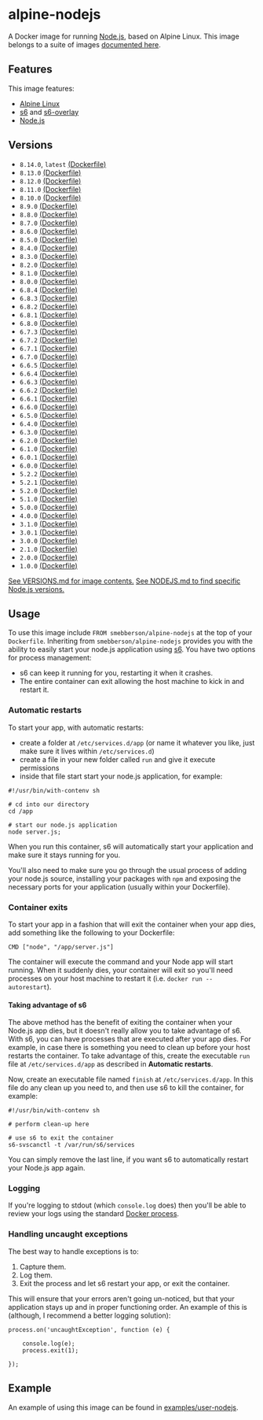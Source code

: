 # alpine-nodejs

A Docker image for running [Node.js][nodejs], based on Alpine Linux.
This image belongs to a suite of images [documented here][dockeralpine].

## Features

This image features:

- [Alpine Linux][alpinelinux]
- [s6][s6] and [s6-overlay][s6overlay]
- [Node.js][nodejs]

## Versions

- `8.14.0`, `latest` [(Dockerfile)](https://github.com/smebberson/docker-alpine/blob/alpine-nodejs-v8.14.0/alpine-nodejs/Dockerfile)
- `8.13.0` [(Dockerfile)](https://github.com/smebberson/docker-alpine/blob/alpine-nodejs-v8.13.0/alpine-nodejs/Dockerfile)
- `8.12.0` [(Dockerfile)](https://github.com/smebberson/docker-alpine/blob/alpine-nodejs-v8.12.0/alpine-nodejs/Dockerfile)
- `8.11.0` [(Dockerfile)](https://github.com/smebberson/docker-alpine/blob/alpine-nodejs-v8.11.0/alpine-nodejs/Dockerfile)
- `8.10.0` [(Dockerfile)](https://github.com/smebberson/docker-alpine/blob/alpine-nodejs-v8.10.0/alpine-nodejs/Dockerfile)
- `8.9.0` [(Dockerfile)](https://github.com/smebberson/docker-alpine/blob/alpine-nodejs-v8.9.0/alpine-nodejs/Dockerfile)
- `8.8.0` [(Dockerfile)](https://github.com/smebberson/docker-alpine/blob/alpine-nodejs-v8.8.0/alpine-nodejs/Dockerfile)
- `8.7.0` [(Dockerfile)](https://github.com/smebberson/docker-alpine/blob/alpine-nodejs-v8.7.0/alpine-nodejs/Dockerfile)
- `8.6.0` [(Dockerfile)](https://github.com/smebberson/docker-alpine/blob/alpine-nodejs-v8.6.0/alpine-nodejs/Dockerfile)
- `8.5.0` [(Dockerfile)](https://github.com/smebberson/docker-alpine/blob/alpine-nodejs-v8.5.0/alpine-nodejs/Dockerfile)
- `8.4.0` [(Dockerfile)](https://github.com/smebberson/docker-alpine/blob/alpine-nodejs-v8.4.0/alpine-nodejs/Dockerfile)
- `8.3.0` [(Dockerfile)](https://github.com/smebberson/docker-alpine/blob/alpine-nodejs-v8.3.0/alpine-nodejs/Dockerfile)
- `8.2.0` [(Dockerfile)](https://github.com/smebberson/docker-alpine/blob/alpine-nodejs-v8.2.0/alpine-nodejs/Dockerfile)
- `8.1.0` [(Dockerfile)](https://github.com/smebberson/docker-alpine/blob/alpine-nodejs-v8.1.0/alpine-nodejs/Dockerfile)
- `8.0.0` [(Dockerfile)](https://github.com/smebberson/docker-alpine/blob/alpine-nodejs-v8.0.0/alpine-nodejs/Dockerfile)
- `6.8.4` [(Dockerfile)](https://github.com/smebberson/docker-alpine/blob/alpine-nodejs-v6.8.4/alpine-nodejs/Dockerfile)
- `6.8.3` [(Dockerfile)](https://github.com/smebberson/docker-alpine/blob/alpine-nodejs-v6.8.3/alpine-nodejs/Dockerfile)
- `6.8.2` [(Dockerfile)](https://github.com/smebberson/docker-alpine/blob/alpine-nodejs-v6.8.2/alpine-nodejs/Dockerfile)
- `6.8.1` [(Dockerfile)](https://github.com/smebberson/docker-alpine/blob/alpine-nodejs-v6.8.1/alpine-nodejs/Dockerfile)
- `6.8.0` [(Dockerfile)](https://github.com/smebberson/docker-alpine/blob/alpine-nodejs-v6.8.0/alpine-nodejs/Dockerfile)
- `6.7.3` [(Dockerfile)](https://github.com/smebberson/docker-alpine/blob/alpine-nodejs-v6.7.3/alpine-nodejs/Dockerfile)
- `6.7.2` [(Dockerfile)](https://github.com/smebberson/docker-alpine/blob/alpine-nodejs-v6.7.2/alpine-nodejs/Dockerfile)
- `6.7.1` [(Dockerfile)](https://github.com/smebberson/docker-alpine/blob/alpine-nodejs-v6.7.1/alpine-nodejs/Dockerfile)
- `6.7.0` [(Dockerfile)](https://github.com/smebberson/docker-alpine/blob/alpine-nodejs-v6.7.0/alpine-nodejs/Dockerfile)
- `6.6.5` [(Dockerfile)](https://github.com/smebberson/docker-alpine/blob/alpine-nodejs-v6.6.5/alpine-nodejs/Dockerfile)
- `6.6.4` [(Dockerfile)](https://github.com/smebberson/docker-alpine/blob/alpine-nodejs-v6.6.4/alpine-nodejs/Dockerfile)
- `6.6.3` [(Dockerfile)](https://github.com/smebberson/docker-alpine/blob/alpine-nodejs-v6.6.3/alpine-nodejs/Dockerfile)
- `6.6.2` [(Dockerfile)](https://github.com/smebberson/docker-alpine/blob/alpine-nodejs-v6.6.2/alpine-nodejs/Dockerfile)
- `6.6.1` [(Dockerfile)](https://github.com/smebberson/docker-alpine/blob/alpine-nodejs-v6.6.1/alpine-nodejs/Dockerfile)
- `6.6.0` [(Dockerfile)](https://github.com/smebberson/docker-alpine/blob/alpine-nodejs-v6.6.0/alpine-nodejs/Dockerfile)
- `6.5.0` [(Dockerfile)](https://github.com/smebberson/docker-alpine/blob/alpine-nodejs-v6.5.0/alpine-nodejs/Dockerfile)
- `6.4.0` [(Dockerfile)](https://github.com/smebberson/docker-alpine/blob/alpine-nodejs-v6.4.0/alpine-nodejs/Dockerfile)
- `6.3.0` [(Dockerfile)](https://github.com/smebberson/docker-alpine/blob/alpine-nodejs-v6.3.0/alpine-nodejs/Dockerfile)
- `6.2.0` [(Dockerfile)](https://github.com/smebberson/docker-alpine/blob/alpine-nodejs-v6.2.0/alpine-nodejs/Dockerfile)
- `6.1.0` [(Dockerfile)](https://github.com/smebberson/docker-alpine/blob/alpine-nodejs-v6.1.0/alpine-nodejs/Dockerfile)
- `6.0.1` [(Dockerfile)](https://github.com/smebberson/docker-alpine/blob/alpine-nodejs-v6.0.1/alpine-nodejs/Dockerfile)
- `6.0.0` [(Dockerfile)](https://github.com/smebberson/docker-alpine/blob/alpine-nodejs-v6.0.0/alpine-nodejs/Dockerfile)
- `5.2.2` [(Dockerfile)](https://github.com/smebberson/docker-alpine/blob/alpine-nodejs-v5.2.2/alpine-nodejs/Dockerfile)
- `5.2.1` [(Dockerfile)](https://github.com/smebberson/docker-alpine/blob/alpine-nodejs-v5.2.1/alpine-nodejs/Dockerfile)
- `5.2.0` [(Dockerfile)](https://github.com/smebberson/docker-alpine/blob/alpine-nodejs-v5.2.0/alpine-nodejs/Dockerfile)
- `5.1.0` [(Dockerfile)](https://github.com/smebberson/docker-alpine/blob/alpine-nodejs-v5.1.0/alpine-nodejs/Dockerfile)
- `5.0.0` [(Dockerfile)](https://github.com/smebberson/docker-alpine/blob/alpine-nodejs-v5.0.0/alpine-nodejs/Dockerfile)
- `4.0.0` [(Dockerfile)](https://github.com/smebberson/docker-alpine/blob/alpine-nodejs-v4.0.0/alpine-nodejs/Dockerfile)
- `3.1.0` [(Dockerfile)](https://github.com/smebberson/docker-alpine/blob/alpine-nodejs-v3.1.0/alpine-nodejs/Dockerfile)
- `3.0.1` [(Dockerfile)](https://github.com/smebberson/docker-alpine/blob/alpine-nodejs-v3.0.1/alpine-nodejs/Dockerfile)
- `3.0.0` [(Dockerfile)](https://github.com/smebberson/docker-alpine/blob/alpine-nodejs-v3.0.0/alpine-nodejs/Dockerfile)
- `2.1.0` [(Dockerfile)](https://github.com/smebberson/docker-alpine/blob/alpine-nodejs-v2.1.0/alpine-nodejs/Dockerfile)
- `2.0.0` [(Dockerfile)](https://github.com/smebberson/docker-alpine/blob/alpine-nodejs-v2.0.0/alpine-nodejs/Dockerfile)
- `1.0.0` [(Dockerfile)](https://github.com/smebberson/docker-alpine/blob/alpine-nodejs-v1.0.0/alpine-nodejs/Dockerfile)

[See VERSIONS.md for image contents.](VERSIONS.md)
[See NODEJS.md to find specific Node.js versions.](NODEJS.md)

## Usage

To use this image include `FROM smebberson/alpine-nodejs` at the top of your `Dockerfile`. Inheriting from `smebberson/alpine-nodejs` provides you with the ability to easily start your node.js application using [s6][s6]. You have two options for process management:

- s6 can keep it running for you, restarting it when it crashes.
- The entire container can exit allowing the host machine to kick in and restart it.

### Automatic restarts

To start your app, with automatic restarts:

- create a folder at `/etc/services.d/app` (or name it whatever you like, just make sure it lives within `/etc/services.d`)
- create a file in your new folder called `run` and give it execute permissions
- inside that file start start your node.js application, for example:

```
#!/usr/bin/with-contenv sh

# cd into our directory
cd /app

# start our node.js application
node server.js;
```

When you run this container, s6 will automatically start your application and make sure it stays running for you.

You'll also need to make sure you go through the usual process of adding your node.js source, installing your packages with `npm` and exposing the necessary ports for your application (usually within your Dockerfile).

### Container exits

To start your app in a fashion that will exit the container when your app dies, add something like the following to your Dockerfile:

```
CMD ["node", "/app/server.js"]
```

The container will execute the command and your Node app will start running. When it suddenly dies, your container will exit so you'll need processes on your host machine to restart it (i.e. `docker run --autorestart`).

#### Taking advantage of s6

The above method has the benefit of exiting the container when your Node.js app dies, but it doesn't really allow you to take advantage of s6. With s6, you can have processes that are executed after your app dies. For example, in case there is something you need to clean up before your host restarts the container. To take advantage of this, create the executable `run` file at `/etc/services.d/app` as described in **Automatic restarts**.

Now, create an executable file named `finish` at `/etc/services.d/app`. In this file do any clean up you need to, and then use s6 to kill the container, for example:

```
#!/usr/bin/with-contenv sh

# perform clean-up here

# use s6 to exit the container
s6-svscanctl -t /var/run/s6/services

```

You can simply remove the last line, if you want s6 to automatically restart your Node.js app again.

### Logging

If you're logging to stdout (which `console.log` does) then you'll be able to review your logs using the standard [Docker process][dockerlogs].

### Handling uncaught exceptions

The best way to handle exceptions is to:

1. Capture them.
1. Log them.
1. Exit the process and let s6 restart your app, or exit the container.

This will ensure that your errors aren't going un-noticed, but that your application stays up and in proper functioning order. An example of this is (although, I recommend a better logging solution):

```
process.on('uncaughtException', function (e) {

    console.log(e);
    process.exit(1);

});
```

## Example

An example of using this image can be found in [examples/user-nodejs][example].

[dockeralpine]: https://github.com/smebberson/docker-alpine
[s6]: http://www.skarnet.org/software/s6/
[s6overlay]: https://github.com/just-containers/s6-overlay
[dockerlogs]: https://docs.docker.com/reference/commandline/cli/#logs
[alpinelinux]: https://www.alpinelinux.org/
[alpinebase]: (https://registry.hub.docker.com/u/smebberson/alpine-base/)
[example]: https://github.com/smebberson/docker-alpine/tree/master/examples/user-nodejs
[nodejs]: https://nodejs.org/
